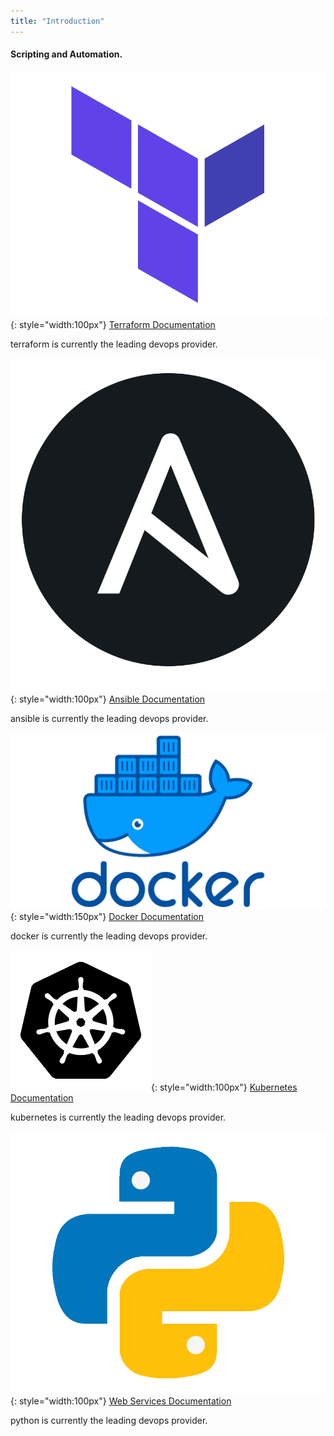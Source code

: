 ```yaml
---
title: "Introduction"
---
```


#### Scripting and Automation.
![terraform](../../assets/images/terraform.png "terraform"){: style="width:100px"} [Terraform Documentation](/devops/terraform/intro)

terraform is currently the leading devops provider. 

![ansible](../../assets/images/ansible.png "ansible"){: style="width:100px"} [Ansible Documentation](/devops/ansible/intro)

ansible is currently the leading devops provider. 

![docker](../../assets/images/docker.png "docker"){: style="width:150px"} [Docker Documentation](/devops/docker/intro)

docker is currently the leading devops provider. 

![kubernetes](../../assets/images/kubernetes.png "kubernetes"){: style="width:100px"} [Kubernetes Documentation](/devops/kubernetes/intro)

kubernetes is currently the leading devops provider. 

![python](../../assets/images/python.png "python"){: style="width:100px"} [Web Services Documentation](/devops/webservices/intro)

python is currently the leading devops provider.